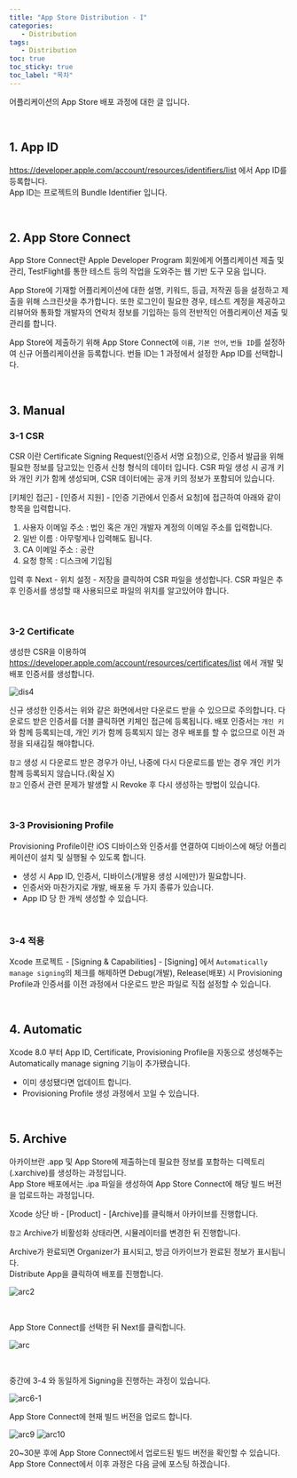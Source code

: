 ```yaml
---
title: "App Store Distribution - 𝖨"
categories: 
   - Distribution
tags:
   - Distribution
toc: true
toc_sticky: true
toc_label: "목차"
---
```


어플리케이션의 App Store 배포 과정에 대한 글 입니다.

<br/>

## 1. App ID

https://developer.apple.com/account/resources/identifiers/list 에서 App ID를 등록합니다.   
App ID는 프로젝트의 Bundle Identifier 입니다.

<br/>

## 2. App Store Connect

App Store Connect란 Apple Developer Program 회원에게 어플리케이션 제출 및 관리, TestFlight를 통한 테스트 등의 작업을 도와주는 웹 기반 도구 모음 입니다.

App Store에 기재할 어플리케이션에 대한 설명, 키워드, 등급, 저작권 등을 설정하고 제출을 위해 스크린샷을 추가합니다.
또한 로그인이 필요한 경우, 테스트 계정을 제공하고 리뷰어와 통화할 개발자의 연락처 정보를 기입하는 등의 전반적인 어플리케이션 제출 및 관리를 합니다.

App Store에 제출하기 위해 App Store Connect에 `이름`, `기본 언어`, `번들 ID`를 설정하여 신규 어플리케이션을 등록합니다.  번들 ID는 1 과정에서 설정한 App ID를 선택합니다.

<br/>

## 3. Manual

### 3-1 CSR

CSR 이란 Certificate Signing Request(인증서 서명 요청)으로, 인증서 발급을 위해 필요한 정보를 담고있는 인증서 신청 형식의 데이터 입니다. CSR 파일 생성 시 공개 키와 개인 키가 함께 생성되며, CSR 데이터에는 공개 키의 정보가 포함되어 있습니다.

[키체인 접근] - [인증서 지원] - [인증 기관에서 인증서 요청]에 접근하여 아래와 같이 항목을 입력합니다.

1. 사용자 이메일 주소 : 법인 혹은 개인 개발자 계정의 이메일 주소를 입력합니다.
2. 일반 이름 : 아무렇게나 입력해도 됩니다.
3. CA 이메일 주소 : 공란
4. 요청 항목 : 디스크에 기입됨

입력 후 Next - 위치 설정 - 저장을 클릭하여 CSR 파일을 생성합니다. CSR 파일은 추후 인증서를 생성할 때 사용되므로 파일의 위치를 알고있어야 합니다.

<br/>

### 3-2 Certificate

생성한 CSR을 이용하여 https://developer.apple.com/account/resources/certificates/list 에서 개발 및 배포 인증서를 생성합니다.

![dis4](https://user-images.githubusercontent.com/61190690/104118787-de899a80-536e-11eb-87c0-fdfd0a3d9ede.png)

신규 생성한 인증서는 위와 같은 화면에서만 다운로드 받을 수 있으므로 주의합니다. 다운로드 받은 인증서를 더블 클릭하면 키체인 접근에 등록됩니다. 배포 인증서는 `개인 키`와 함께 등록되는데, 개인 키가 함께 등록되지 않는 경우 배포를 할 수 없으므로 이전 과정을 되새김질 해야합니다.

`참고` 생성 시 다운로드 받은 경우가 아닌, 나중에 다시 다운로드를 받는 경우 개인 키가 함께 등록되지 않습니다.(확실 X)   
`참고` 인증서 관련 문제가 발생할 시 Revoke 후 다시 생성하는 방법이 있습니다.

<br/>

### 3-3 Provisioning Profile

Provisioning Profile이란 iOS 디바이스와 인증서를 연결하여 디바이스에 해당 어플리케이션이 설치 및 실행될 수 있도록 합니다.

- 생성 시 App ID, 인증서, 디바이스(개발용 생성 시에만)가 필요합니다.
- 인증서와 마찬가지로 개발, 배포용 두 가지 종류가 있습니다.
- App ID 당 한 개씩 생성할 수 있습니다.

<br/>

### 3-4 적용

Xcode 프로젝트 - [Signing & Capabilities] - [Signing] 에서 `Automatically manage signing`의 체크를 해제하면 Debug(개발), Release(배포) 시 Provisioning Profile과 인증서를 이전 과정에서 다운로드 받은 파일로 직접 설정할 수 있습니다.

<br/>

## 4. Automatic

Xcode 8.0 부터 App ID, Certificate, Provisioning Profile을 자동으로 생성해주는 Automatically manage signing 기능이 추가됐습니다. 

- 이미 생성됐다면 업데이트 합니다.
- Provisioning Profile 생성 과정에서 꼬일 수 있습니다.

<br/>

## 5. Archive

아카이브란 .app 및 App Store에 제출하는데 필요한 정보를 포함하는 디렉토리(.xarchive)를 생성하는 과정입니다.   
App Store 배포에서는 .ipa 파일을 생성하여 App Store Connect에 해당 빌드 버전을 업로드하는 과정입니다.

Xcode 상단 바 - [Product] - [Archive]를 클릭해서 아카이브를 진행합니다.

`참고` Archive가 비활성화 상태라면, 시뮬레이터를 변경한 뒤 진행합니다.

Archive가 완료되면 Organizer가 표시되고, 방금 아카이브가 완료된 정보가 표시됩니다.   
Distribute App을 클릭하여 배포를 진행합니다.

![arc2](https://user-images.githubusercontent.com/61190690/104119749-0e3ba100-5375-11eb-9aa7-417134f801a2.png)

<br/>

App Store Connect를 선택한 뒤 Next를 클릭합니다.

![arc](https://user-images.githubusercontent.com/61190690/104120742-93768400-537c-11eb-8698-14ea728797bf.png)

<br/>

중간에 3-4 와 동일하게 Signing을 진행하는 과정이 있습니다.

![arc6-1](https://user-images.githubusercontent.com/61190690/104121324-89568480-5380-11eb-86a7-33813e109e38.png)


App Store Connect에 현재 빌드 버전을 업로드 합니다.

![arc9](https://user-images.githubusercontent.com/61190690/104121398-45b04a80-5381-11eb-824e-1747565b91d4.png)
![arc10](https://user-images.githubusercontent.com/61190690/104121402-4812a480-5381-11eb-87e6-a59fa2b04e06.png)

20~30분 후에 App Store Connect에서 업로드된 빌드 버전을 확인할 수 있습니다.
App Store Connect에서 이후 과정은 다음 글에 포스팅 하겠습니다.